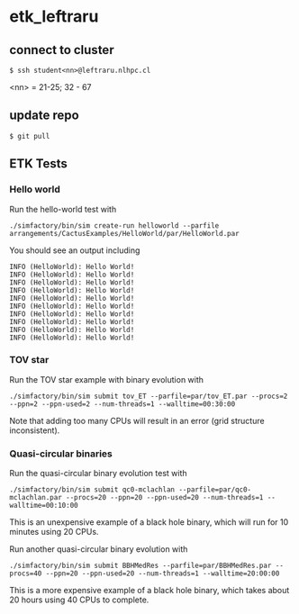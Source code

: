 # etk_leftraru


## connect to cluster

```
$ ssh student<nn>@leftraru.nlhpc.cl
```

\<nn\> = 21-25; 32 - 67

## update repo 

```
$ git pull
```


## ETK Tests

### Hello world

Run the hello-world test with 

```
./simfactory/bin/sim create-run helloworld --parfile arrangements/CactusExamples/HelloWorld/par/HelloWorld.par
```

You should see an output including

```
INFO (HelloWorld): Hello World!
INFO (HelloWorld): Hello World!
INFO (HelloWorld): Hello World!
INFO (HelloWorld): Hello World!
INFO (HelloWorld): Hello World!
INFO (HelloWorld): Hello World!
INFO (HelloWorld): Hello World!
INFO (HelloWorld): Hello World!
INFO (HelloWorld): Hello World!
INFO (HelloWorld): Hello World!
```

### TOV star

Run the TOV star example with binary evolution with 

```
./simfactory/bin/sim submit tov_ET --parfile=par/tov_ET.par --procs=2 --ppn=2 --ppn-used=2 --num-threads=1 --walltime=00:30:00
```

Note that adding too many CPUs will result in an error (grid structure inconsistent). 

### Quasi-circular binaries

Run the quasi-circular binary evolution test with 

```
./simfactory/bin/sim submit qc0-mclachlan --parfile=par/qc0-mclachlan.par --procs=20 --ppn=20 --ppn-used=20 --num-threads=1 --walltime=00:10:00
```

This is an unexpensive example of a black hole binary, which will run for 10 minutes using 20 CPUs. 

Run another quasi-circular binary evolution with 

```
./simfactory/bin/sim submit BBHMedRes --parfile=par/BBHMedRes.par --procs=40 --ppn=20 --ppn-used=20 --num-threads=1 --walltime=20:00:00
```

This is a more expensive example of a black hole binary, which takes about 20 hours using 40 CPUs to complete. 
